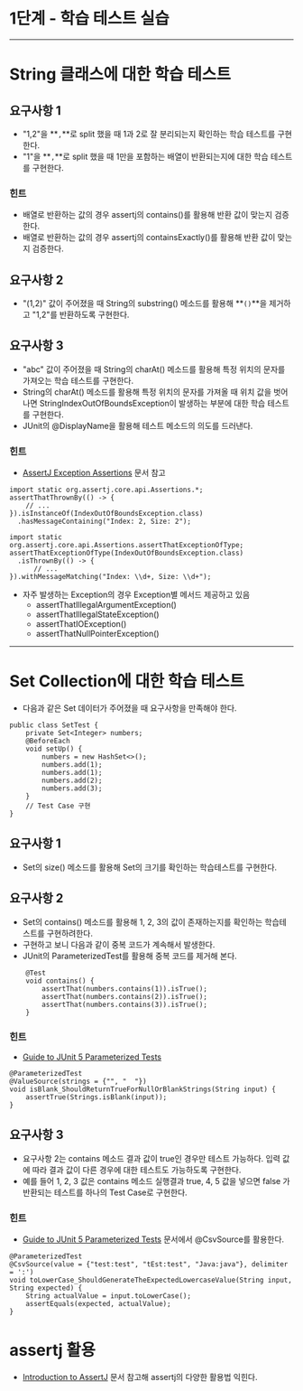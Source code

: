 # 1단계 - 학습 테스트 실습

---


# String 클래스에 대한 학습 테스트



## **요구사항 1**

- "1,2"을 **`,`**로 split 했을 때 1과 2로 잘 분리되는지 확인하는 학습 테스트를 구현한다.
- "1"을 **`,`**로 split 했을 때 1만을 포함하는 배열이 반환되는지에 대한 학습 테스트를 구현한다.

### **힌트**

- 배열로 반환하는 값의 경우 assertj의 contains()를 활용해 반환 값이 맞는지 검증한다.
- 배열로 반환하는 값의 경우 assertj의 containsExactly()를 활용해 반환 값이 맞는지 검증한다.

## **요구사항 2**

- "(1,2)" 값이 주어졌을 때 String의 substring() 메소드를 활용해 **`()`**을 제거하고 "1,2"를 반환하도록 구현한다.

## **요구사항 3**

- "abc" 값이 주어졌을 때 String의 charAt() 메소드를 활용해 특정 위치의 문자를 가져오는 학습 테스트를 구현한다.
- String의 charAt() 메소드를 활용해 특정 위치의 문자를 가져올 때 위치 값을 벗어나면 StringIndexOutOfBoundsException이 발생하는 부분에 대한 학습 테스트를 구현한다.
- JUnit의 @DisplayName을 활용해 테스트 메소드의 의도를 드러낸다.

### **힌트**

- [AssertJ Exception Assertions](https://joel-costigliola.github.io/assertj/assertj-core-features-highlight.html#exception-assertion)
  문서 참고

```
import static org.assertj.core.api.Assertions.*;
assertThatThrownBy(() -> {
    // ...
}).isInstanceOf(IndexOutOfBoundsException.class)
  .hasMessageContaining("Index: 2, Size: 2");
```

```
import static org.assertj.core.api.Assertions.assertThatExceptionOfType;
assertThatExceptionOfType(IndexOutOfBoundsException.class)
  .isThrownBy(() -> {
      // ...
}).withMessageMatching("Index: \\d+, Size: \\d+");
```

- 자주 발생하는 Exception의 경우 Exception별 메서드 제공하고 있음
    - assertThatIllegalArgumentException()
    - assertThatIllegalStateException()
    - assertThatIOException()
    - assertThatNullPointerException()
---
# **Set Collection에 대한 학습 테스트**

- 다음과 같은 Set 데이터가 주어졌을 때 요구사항을 만족해야 한다.

```
public class SetTest {
    private Set<Integer> numbers;
    @BeforeEach
    void setUp() {
        numbers = new HashSet<>();
        numbers.add(1);
        numbers.add(1);
        numbers.add(2);
        numbers.add(3);
    }
    // Test Case 구현
}
```

## **요구사항 1**

- Set의 size() 메소드를 활용해 Set의 크기를 확인하는 학습테스트를 구현한다.

## **요구사항 2**

- Set의 contains() 메소드를 활용해 1, 2, 3의 값이 존재하는지를 확인하는 학습테스트를 구현하려한다.
- 구현하고 보니 다음과 같이 중복 코드가 계속해서 발생한다.
- JUnit의 ParameterizedTest를 활용해 중복 코드를 제거해 본다.

```
    @Test
    void contains() {
        assertThat(numbers.contains(1)).isTrue();
        assertThat(numbers.contains(2)).isTrue();
        assertThat(numbers.contains(3)).isTrue();
    }
```

### **힌트**

- [Guide to JUnit 5 Parameterized Tests](https://www.baeldung.com/parameterized-tests-junit-5)

```
@ParameterizedTest
@ValueSource(strings = {"", "  "})
void isBlank_ShouldReturnTrueForNullOrBlankStrings(String input) {
    assertTrue(Strings.isBlank(input));
}
```

## **요구사항 3**

- 요구사항 2는 contains 메소드 결과 값이 true인 경우만 테스트 가능하다. 입력 값에 따라 결과 값이 다른 경우에 대한 테스트도 가능하도록 구현한다.
- 예를 들어 1, 2, 3 값은 contains 메소드 실행결과 true, 4, 5 값을 넣으면 false 가 반환되는 테스트를 하나의 Test Case로 구현한다.

### **힌트**

- [Guide to JUnit 5 Parameterized Tests](https://www.baeldung.com/parameterized-tests-junit-5) 문서에서 @CsvSource를 활용한다.

```
@ParameterizedTest
@CsvSource(value = {"test:test", "tEst:test", "Java:java"}, delimiter = ':')
void toLowerCase_ShouldGenerateTheExpectedLowercaseValue(String input, String expected) {
    String actualValue = input.toLowerCase();
    assertEquals(expected, actualValue);
}
```

# **assertj 활용**

- [Introduction to AssertJ](https://www.baeldung.com/introduction-to-assertj) 문서 참고해 assertj의 다양한 활용법 익힌다.